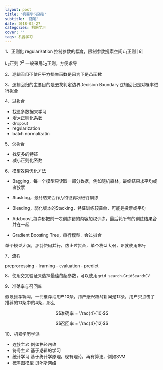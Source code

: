 ```yaml
---
layout: post
title: '机器学习随笔'
subtitle: '随笔'
date: 2018-02-27
categories: 机器学习
cover: ''
tags: 机器学习
---
```



1、正则化 regularization
控制参数的幅度，限制参数搜索空间
$L_1$正则 $|\theta|$

$L_2$正则 $\theta^2$
一般采用$L_2$正则，方便求导


2、逻辑回归不使用平方损失函数是因为不是凸函数

3、逻辑回归的主要目的是去找判定边界Decision Boundary 逻辑回归是对概率进行拟合

4、过拟合

+ 找更多数据来学习
+ 增大正则化系数
+ dropout
+ regularization
+ batch normalizatin

5、欠拟合

+ 找更多的特征
+ 减小正则化系数

6、模型效果优化方法

+ Bagging，每一个模型只读取一部分数据，例如随机森林，最终结果求平均或者投票

+ Stacking，最终结果会作为特征再次进行训练

+ Blending，弱化版本的Stacking，特征训练较简单，可能是投票或平均

+ Adaboost,每次都把前一次训练错的内容加权训练，最后将所有的训练结果合并在一起

+ Gradient Boosting Tree，串行模型，会过拟合

单个模型太强，那就使用并行，防止过拟合，单个模型太弱，那就使用串行

7、流程

preprocessing - learning - evaluation - predict

8、使用交叉验证来选择最佳的超参数，可以使用`grid_search.GridSearchCV`

9、准确率与召回率

假设推荐新闻，一共推荐给用户10条，用户感兴趣的新闻是12条，用户只点击了推荐的10条中的4条，那么

$$准确率 = \frac{4}{10}$$

$$召回率 = \frac{4}{12}$$

10、机器学历学派

+ 连接主义 例如神经网络
+ 符号主义 基于逻辑的学习
+ 统计学习 基于统计学原理，现有理论，再有算法，例如SVM
+ 概率图模型 贝叶斯网络








